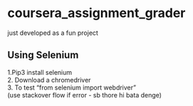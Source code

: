 # coursera_assignment_grader
just developed as a fun project


## **Using Selenium** 

1.Pip3 install selenium <br>
2. Download a chromedriver <br>
3. To test “from selenium import webdriver”<br>
      (use stackover flow if error - sb thore hi bata denge) <br>  
